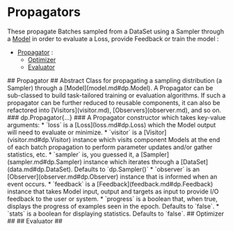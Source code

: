 # Propagators #
These propagate Batches sampled from a DataSet using a Sampler through a 
[Model](model.md#dp.Model) in order to evaluate a Loss, provide Feedback or
train the model :
 * [Propagator](#dp.Propagator) :
   * [Optimizer](#dp.Optimizer)
   * [Evaluator](#dp.Evaluator)

<a name="dp.Propagator"/>
## Propagator ##
Abstract Class for propagating a sampling distribution (a Sampler) through a 
[Model](model.md#dp.Model). A Propagator can be sub-classed to build task-tailored 
training or evaluation algorithms. If such a propagator can be further reduced 
to reusable components, it can also be refactored into [Visitors](visitor.md), 
[Observers](observer.md), and so on. 

<a name="dp.Propagator.__init"/>
### dp.Propagator{...} ###
A Propagator constructor which takes key-value arguments:
 * `loss` is a [Loss](loss.md#dp.Loss) which the Model output will need to evaluate or minimize.
 * `visitor` is a [Visitor](visitor.md#dp.Visitor) instance which visits component Models at the end of each batch propagation to perform parameter updates and/or gather statistics, etc.
 * `sampler` is, you guessed it, a [Sampler](sampler.md#dp.Sampler) instance which iterates through a [DataSet](data.md#dp.DataSet). Defaults to `dp.Sampler()`
 * `observer` is an [Observer](observer.md#dp.Observer) instance that is informed when an event occurs.
 * `feedback` is a [Feedback](feedback.md#dp.Feedback) instance that takes Model input, output and targets as input to provide I/O feedback to the user or system.
 * `progress` is a boolean that, when true, displays the progress of examples seen in the epoch. Defaults to `false`.
 * `stats` is a boolean for displaying statistics. Defaults to `false`.

<a name="dp.Optimizer"/>
## Optimizer ##

<a name="dp.Evaluator"/>
## Evaluator ##
